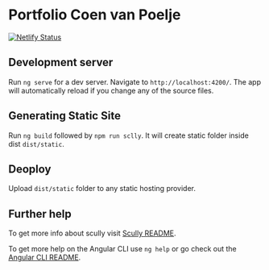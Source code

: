 # Portfolio Coen van Poelje
[![Netlify Status](https://api.netlify.com/api/v1/badges/5bf952a3-e982-46f7-a7ae-4563d579a828/deploy-status)](https://app.netlify.com/sites/competent-lewin-2c7ffa/deploys)


## Development server

Run `ng serve` for a dev server. Navigate to `http://localhost:4200/`. The app will automatically reload if you change any of the source files.

## Generating Static Site

Run `ng build` followed by `npm run sclly`. It will create static folder inside dist `dist/static`.

## Deoploy

Upload `dist/static` folder to any static hosting provider.

## Further help

To get more info about scully visit [Scully README](https://github.com/scullyio/scully/blob/master/docs/getting-started.md).

To get more help on the Angular CLI use `ng help` or go check out the [Angular CLI README](https://github.com/angular/angular-cli/blob/master/README.md).
